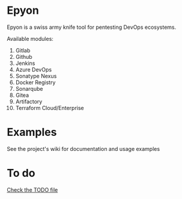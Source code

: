 # Epyon

Epyon is a swiss army knife tool for pentesting DevOps ecosystems.

Available modules:

1. Gitlab
2. Github
3. Jenkins
4. Azure DevOps
5. Sonatype Nexus
6. Docker Registry
7. Sonarqube
8. Gitea
9. Artifactory
10. Terraform Cloud/Enterprise

# Examples

See the project's wiki for documentation and usage examples

# To do

[Check the TODO file](TODO.md)